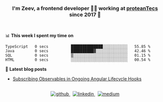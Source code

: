 <br/>  

### <div align="center">I'm Zeev, a frontend developer 👨‍💻 working at [proteanTecs](https://www.proteantecs.com) since 2017 🚀</div>  
<br/>

📊 **This week I spent my time on**
<!--START_SECTION:waka-->
```text
TypeScript   0 secs          ██████████████░░░░░░░░░░░   55.85 % 
Java         0 secs          ██████████▓░░░░░░░░░░░░░░   42.46 % 
SQL          0 secs          ▒░░░░░░░░░░░░░░░░░░░░░░░░   01.15 % 
HTML         0 secs          ░░░░░░░░░░░░░░░░░░░░░░░░░   00.54 % 
```
<!--END_SECTION:waka-->

📕 **Latest blog posts**
<!-- BLOG-POST-LIST:START -->
- [Subscribing Observables in Ongoing Angular Lifecycle Hooks](https://medium.com/@zeevkatz/subscribing-observables-in-ongoing-angular-lifecycle-hooks-473224afda?source=rss-7a220ee6b5f1------2)
<!-- BLOG-POST-LIST:END -->
<br/>

<div align="center">
  <a href="https://github.com/zeevkatz" target="_blank">
    <img src=https://img.shields.io/badge/github-%2324292e.svg?&style=for-the-badge&logo=github&logoColor=white alt=github style="margin-bottom: 5px;" />
  </a>
  &nbsp;
  <a href="https://linkedin.com/in/zeev-katz" target="_blank">
    <img src=https://img.shields.io/badge/linkedin-%231E77B5.svg?&style=for-the-badge&logo=linkedin&logoColor=white alt=linkedin style="margin-bottom: 5px;" />
  </a>
  &nbsp;
  <a href="https://medium.com/@zeevkatz" target="_blank">
    <img src=https://img.shields.io/badge/medium-%23292929.svg?&style=for-the-badge&logo=medium&logoColor=white alt=medium style="margin-bottom: 5px;" />
  </a>  
</div>
